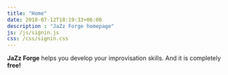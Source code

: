 ```yaml
---
title: "Home"
date: 2018-07-12T18:19:33+06:00
description : "JaZz Forge homepage"
js: /js/signin.js
css: /css/signin.css
---
```

**JaZz Forge** helps you develop your improvisation skills. 
And it is completely **free!**
